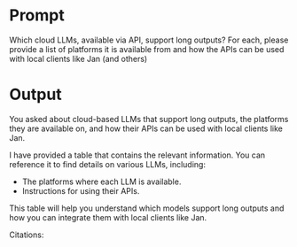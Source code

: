 # Prompt

Which cloud LLMs, available via API, support long outputs? For each, please provide a list of platforms it is available from and how the APIs can be used with local clients like Jan (and others)

# Output

&#x20;You asked about cloud-based LLMs that support long outputs, the platforms they are available on, and how their APIs can be used with local clients like Jan.

I have provided a table that contains the relevant information. You can reference it to find details on various LLMs, including:

- The platforms where each LLM is available.
- Instructions for using their APIs.

This table will help you understand which models support long outputs and how you can integrate them with local clients like Jan.

Citations:\
&#x20;
